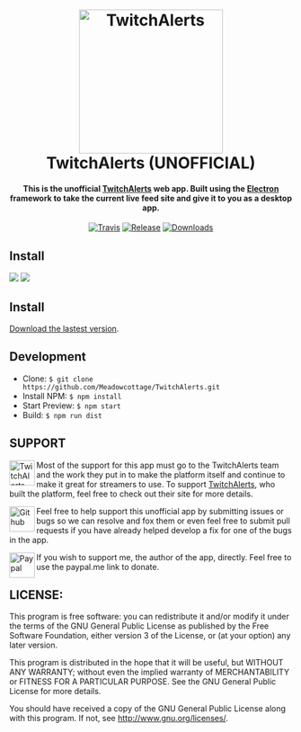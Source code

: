 <h1 align="center">
  <a href="https://twitchalerts.com"><img alt='TwitchAlerts' width='256' height='256' src="https://raw.githubusercontent.com/Meadowcottage/TwitchAlerts/master/build/icon.png"></a>
  <br>
    TwitchAlerts (UNOFFICIAL)
  <br>
</h1>

<h4 align="center">This is the unofficial <a href="https://twitchalerts.com/">TwitchAlerts</a> web app. Built using the <a href="http://electron.atom.io/">Electron</a> framework to take the current live feed site and give it to you as a desktop app.</h4>

<p align="center">
  <a href="https://travis-ci.org/Meadowcottage/TwitchAlerts"><img src="https://img.shields.io/travis/Meadowcottage/TwitchAlerts/master.svg?style=flat-square" alt="Travis"></a>
  <a href="https://github.com/Meadowcottage/TwitchAlerts/releases"><img src="https://img.shields.io/github/release/Meadowcottage/TwitchAlerts.svg?style=flat-square" alt="Release"></a>
  <a href="https://github.com/Meadowcottage/TwitchAlerts/releases"><img src="https://img.shields.io/github/downloads/meadowcottage/TwitchAlerts/total.svg?style=flat-square" alt="Downloads"></a>
</p>

## Install

<img src="https://raw.githubusercontent.com/Meadowcottage/TwitchAlerts/master/build/Screenshot-1.png"/>

<img src="https://raw.githubusercontent.com/Meadowcottage/TwitchAlerts/master/build/Screenshot-2.png"/>

## Install

[Download the lastest version](https://github.com/Meadowcottage/TwitchAlerts/releases).

## Development

- Clone: `$ git clone https://github.com/Meadowcottage/TwitchAlerts.git`
- Install NPM: `$ npm install`
- Start Preview: `$ npm start`
- Build: `$ npm run dist`

## SUPPORT

[<img width='45' height="45" align='left' alt='TwitchAlerts' src="https://raw.githubusercontent.com/Meadowcottage/TwitchAlerts/master/build/icon.png">](https://twitchalerts.com/) Most of the support for this app must go to the TwitchAlerts team and the work they put in to make the platform itself and continue to make it great for streamers to use. To support [TwitchAlerts](https://twitchalerts.com/), who built the platform, feel free to check out their site for more details.

[<img width='45' height="45" align='left' alt='Github' src="https://upload.wikimedia.org/wikipedia/commons/9/91/Octicons-mark-github.svg">](https://github.com/Meadowcottage/TwitchAlerts) Feel free to help support this unofficial app by submitting issues or bugs so we can resolve and fox them or even feel free to submit pull requests if you have already helped develop a fix for one of the bugs in the app.

[<img width='45' height="45" align='left' alt='Paypal' src="https://upload.wikimedia.org/wikipedia/commons/5/53/PayPal_2014_logo.svg">](https://www.paypal.com/cgi-bin/webscr?cmd=_xclick&business=bendixon50%40gmail%2ecom&item_name=Tip%20for%20Meadowcottage&currency_code=GBP) If you wish to support me, the author of the app, directly. Feel free to use the paypal.me link to donate.

## LICENSE:

This program is free software: you can redistribute it and/or modify
it under the terms of the GNU General Public License as published by
the Free Software Foundation, either version 3 of the License, or
(at your option) any later version.

This program is distributed in the hope that it will be useful,
but WITHOUT ANY WARRANTY; without even the implied warranty of
MERCHANTABILITY or FITNESS FOR A PARTICULAR PURPOSE.  See the
GNU General Public License for more details.

You should have received a copy of the GNU General Public License
along with this program.  If not, see <http://www.gnu.org/licenses/>.
